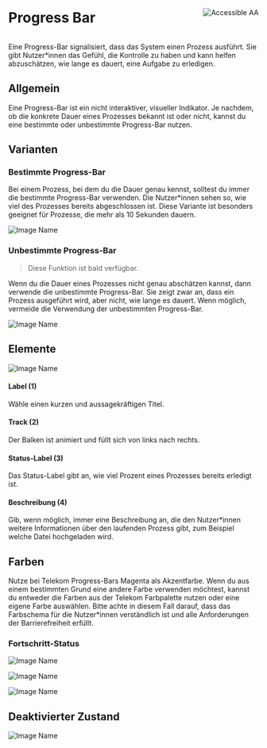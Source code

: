 <div style="display: inline-flex; align-items: center; justify-content: space-between; width: 100%;">
    <h1>Progress Bar</h1>
    <img src="assets/aa.png" alt="Accessible AA" />
</div>

Eine Progress-Bar signalisiert, dass das System einen Prozess ausführt. Sie gibt Nutzer\*innen das Gefühl, die Kontrolle zu haben und kann helfen abzuschätzen, wie lange es dauert, eine Aufgabe zu erledigen.

## Allgemein

Eine Progress-Bar ist ein nicht interaktiver, visueller Indikator. Je nachdem, ob die konkrete Dauer eines Prozesses bekannt ist oder nicht, kannst du eine bestimmte oder unbestimmte Progress-Bar nutzen.

## Varianten

### Bestimmte Progress-Bar

Bei einem Prozess, bei dem du die Dauer genau kennst, solltest du immer die bestimmte Progress-Bar verwenden. Die Nutzer\*innen sehen so, wie viel des Prozesses bereits abgeschlossen ist. Diese Variante ist besonders geeignet für Prozesse, die mehr als 10 Sekunden dauern.

![Image Name](assets/3_components/progress-bar/pb_determinate_procent-done.png)

### Unbestimmte Progress-Bar

> Diese Funktion ist bald verfügbar.

Wenn du die Dauer eines Prozesses nicht genau abschätzen kannst, dann verwende die unbestimmte Progress-Bar. Sie zeigt zwar an, dass ein Prozess ausgeführt wird, aber nicht, wie lange es dauert. Wenn möglich, vermeide die Verwendung der unbestimmten Progress-Bar.

![Image Name](assets/3_components/progress-bar/pb-indeterminate.png)

## Elemente

![Image Name](assets/3_components/progress-bar/pb_elements.png)

#### Label (1)

Wähle einen kurzen und aussagekräftigen Titel.

#### Track (2)

Der Balken ist animiert und füllt sich von links nach rechts.

#### Status-Label (3)

Das Status-Label gibt an, wie viel Prozent eines Prozesses bereits erledigt ist.

#### Beschreibung (4)

Gib, wenn möglich, immer eine Beschreibung an, die den Nutzer\*innen weitere Informationen über den laufenden Prozess gibt, zum Beispiel welche Datei hochgeladen wird.

## Farben

Nutze bei Telekom Progress-Bars Magenta als Akzentfarbe. Wenn du aus einem bestimmten Grund eine andere Farbe verwenden möchtest, kannst du entweder die Farben aus der Telekom Farbpalette nutzen oder eine eigene Farbe auswählen. Bitte achte in diesem Fall darauf, dass das Farbschema für die Nutzer\*innen verständlich ist und alle Anforderungen der Barrierefreiheit erfüllt.

<!-- ![Image Name](assets/3_components/progress-bar/pb-in-custom-color.png) -->

### Fortschritt-Status

![Image Name](assets/3_components/progress-bar/pb_states-processing.png)

![Image Name](assets/3_components/progress-bar/pb_states-success.png)

![Image Name](assets/3_components/progress-bar/pb_states-error.png)

## Deaktivierter Zustand

![Image Name](assets/3_components/progress-bar/pb_disabled.png)
